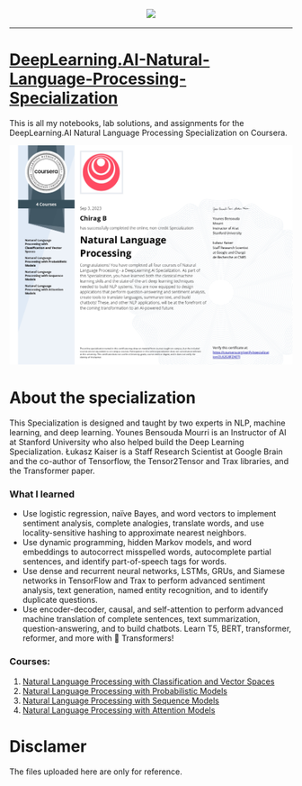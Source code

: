<p align="center">

  <img height="100" src="https://wordpress.deeplearning.ai/wp-content/uploads/2021/02/LogoFiles_DeepLearning_PrimaryLogo.png">  

</p>
<hr>  

# [DeepLearning.AI-Natural-Language-Processing-Specialization](https://www.coursera.org/specializations/natural-language-processing)
This is all my notebooks, lab solutions, and assignments for the DeepLearning.AI Natural Language Processing Specialization on Coursera.

[![Welcome](https://github.com/Chirag05B/Portfolio/blob/main/Certifications/Natural%20Language%20Processing/Coursera%20NLP%20Specialization.jpg)](https://coursera.org/verify/specialization/2L62G8FZAETJ)

 
 
 # About the specialization
 This Specialization is designed and taught by two experts in NLP, machine learning, and deep learning. Younes Bensouda Mourri is an Instructor of AI at Stanford University who also helped build the Deep Learning Specialization. Łukasz Kaiser is a Staff Research Scientist at Google Brain and the co-author of Tensorflow, the Tensor2Tensor and Trax libraries, and the Transformer paper. 

 ### What I learned
 - Use logistic regression, naïve Bayes, and word vectors to implement sentiment analysis, complete analogies, translate words, and use locality-sensitive hashing to approximate nearest neighbors.  
- Use dynamic programming, hidden Markov models, and word embeddings to autocorrect misspelled words, autocomplete partial sentences, and identify part-of-speech tags for words.  
- Use dense and recurrent neural networks, LSTMs, GRUs, and Siamese networks in TensorFlow and Trax to perform advanced sentiment analysis, text generation, named entity recognition, and to identify duplicate questions.   
- Use encoder-decoder, causal, and self-attention to perform advanced machine translation of complete sentences, text summarization, question-answering, and to build chatbots. Learn T5, BERT, transformer, reformer, and more with 🤗  Transformers!  
 
### Courses:
1. [Natural Language Processing with Classification and Vector Spaces](https://github.com/Chirag05B/Portfolio/tree/main/Certifications/Natural%20Language%20Processing/Natural%20Language%20Processing%20with%20Classification%20and%20Vector%20Spaces)  
2. [Natural Language Processing with Probabilistic Models](https://github.com/Chirag05B/Portfolio/tree/main/Certifications/Natural%20Language%20Processing/Natural%20Language%20Processing%20with%20Probabilistic%20Models)  
3. [Natural Language Processing with Sequence Models](https://github.com/Chirag05B/Portfolio/tree/main/Certifications/Natural%20Language%20Processing/Natural%20Language%20Processing%20with%20Sequence%20Models)  
4. [Natural Language Processing with Attention Models](https://github.com/Chirag05B/Portfolio/tree/main/Certifications/Natural%20Language%20Processing/Natural%20Language%20Processing%20with%20Attention%20Models)  

# Disclamer
The files uploaded here are only for reference. 
